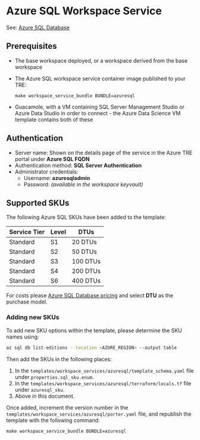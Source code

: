 # Azure SQL Workspace Service

See: [Azure SQL Database](https://learn.microsoft.com/en-us/azure/azure-sql/database)

## Prerequisites

- The base workspace deployed, or a workspace derived from the base workspace

- The Azure SQL workspace service container image published to your TRE:

  `make workspace_service_bundle BUNDLE=azuresql`

- Guacamole, with a VM containing SQL Server Management Studio or Azure Data Studio in order to connect - the Azure Data Science VM template contains both of these


## Authentication

- Server name:  Shown on the details page of the service in the Azure TRE portal under **Azure SQL FQDN**
- Authentication method: **SQL Server Authentication**
- Administrator credentials:
  - Username:  **azuresqladmin**
  - Password:  *(available in the workspace keyvault)*

## Supported SKUs

The following Azure SQL SKUs have been added to the template:

| Service Tier | Level | DTUs     |
|--------------|-------|----------|
| Standard     | S1    | 20 DTUs  |
| Standard     | S2    | 50 DTUs  |
| Standard     | S3    | 100 DTUs |
| Standard     | S4    | 200 DTUs |
| Standard     | S6    | 400 DTUs |

For costs please [Azure SQL Database pricing](https://azure.microsoft.com/en-us/pricing/details/azure-sql-database/single/) and select **DTU** as the purchase model.

### Adding new SKUs

To add new SKU options within the template, please determine the SKU names using:

```bash
az sql db list-editions --location <AZURE_REGION> --output table
```

Then add the SKUs in the following places:

1. In the `templates/workspace_services/azuresql/template_schema.yaml` file under `properties.sql_sku.enum`.
2. In the `templates/workspace_services/azuresql/terraform/locals.tf` file under `azuresql_sku`.
3. Above in this document.

Once added, increment the version number in the `templates/workspace_services/azuresql/porter.yaml` file, and republish the template with the following command:

  `make workspace_service_bundle BUNDLE=azuresql`
